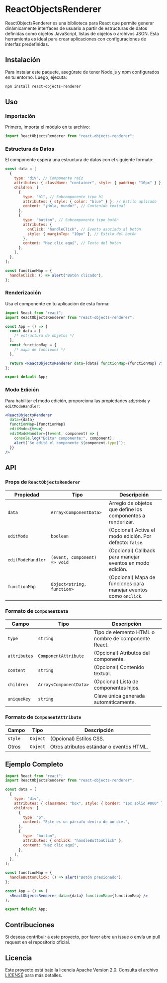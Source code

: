 # ReactObjectsRenderer

ReactObjectsRenderer es una biblioteca para React que permite generar dinámicamente interfaces de usuario a partir de estructuras de datos definidas como objetos JavaScript, listas de objetos o archivos JSON. Esta herramienta es ideal para crear aplicaciones con configuraciones de interfaz predefinidas.

## Instalación

Para instalar este paquete, asegúrate de tener Node.js y npm configurados en tu entorno. Luego, ejecuta:

```bash
npm install react-objects-renderer
```

## Uso

### Importación

Primero, importa el módulo en tu archivo:

```jsx
import ReactObjectsRenderer from "react-objects-renderer";
```

### Estructura de Datos

El componente espera una estructura de datos con el siguiente formato:

```javascript
const data = [
  {
    type: "div", // Componente raíz
    attributes: { className: "container", style: { padding: "10px" } }, // Atributos del div
    children: [
      {
        type: "h1", // Subcomponente tipo h1
        attributes: { style: { color: "blue" } }, // Estilo aplicado
        content: "¡Hola, mundo!", // Contenido textual
      },
      {
        type: "button", // Subcomponente tipo botón
        attributes: {
          onClick: "handleClick", // Evento asociado al botón
          style: { marginTop: "10px" }, // Estilo del botón
        },
        content: "Haz clic aquí", // Texto del botón
      },
    ],
  },
];

const functionMap = {
  handleClick: () => alert("Botón clicado"),
};
```

### Renderización

Usa el componente en tu aplicación de esta forma:

```jsx
import React from "react";
import ReactObjectsRenderer from "react-objects-renderer";

const App = () => {
  const data = [
    /* estructura de objetos */
  ];
  const functionMap = {
    /* mapa de funciones */
  };

  return <ReactObjectsRenderer data={data} functionMap={functionMap} />;
};

export default App;
```

### Modo Edición

Para habilitar el modo edición, proporciona las propiedades `editMode` y `editModeHandler`:

```jsx
<ReactObjectsRenderer
  data={data}
  functionMap={functionMap}
  editMode={true}
  editModeHandler={(event, component) => {
    console.log("Editar componente:", component);
    alert(`Se editó el componente ${component.type}`);
  }}
/>
```

## API

### Props de `ReactObjectsRenderer`

| Propiedad         | Tipo                         | Descripción                                                       |
| ----------------- | ---------------------------- | ----------------------------------------------------------------- |
| `data`            | `Array<ComponentData>`       | Arreglo de objetos que define los componentes a renderizar.       |
| `editMode`        | `boolean`                    | (Opcional) Activa el modo edición. Por defecto: `false`.          |
| `editModeHandler` | `(event, component) => void` | (Opcional) Callback para manejar eventos en modo edición.         |
| `functionMap`     | `Object<string, function>`   | (Opcional) Mapa de funciones para manejar eventos como `onClick`. |

### Formato de `ComponentData`

| Campo        | Tipo                   | Descripción                                         |
| ------------ | ---------------------- | --------------------------------------------------- |
| `type`       | `string`               | Tipo de elemento HTML o nombre de componente React. |
| `attributes` | `ComponentAttribute`   | (Opcional) Atributos del componente.                |
| `content`    | `string`               | (Opcional) Contenido textual.                       |
| `children`   | `Array<ComponentData>` | (Opcional) Lista de componentes hijos.              |
| `uniqueKey`  | `string`               | Clave única generada automáticamente.              |

### Formato de `ComponentAttribute`

| Campo   | Tipo     | Descripción                              |
| ------- | -------- | ---------------------------------------- |
| `style` | `Object` | (Opcional) Estilos CSS.                  |
| Otros   | `Object` | Otros atributos estándar o eventos HTML. |

## Ejemplo Completo

```jsx
import React from "react";
import ReactObjectsRenderer from "react-objects-renderer";

const data = [
  {
    type: "div",
    attributes: { className: "box", style: { border: "1px solid #000" } },
    children: [
      {
        type: "p",
        content: "Este es un párrafo dentro de un div.",
      },
      {
        type: "button",
        attributes: { onClick: "handleButtonClick" },
        content: "Haz clic aquí",
      },
    ],
  },
];

const functionMap = {
  handleButtonClick: () => alert("Botón presionado"),
};

const App = () => (
  <ReactObjectsRenderer data={data} functionMap={functionMap} />
);

export default App;
```

## Contribuciones

Si deseas contribuir a este proyecto, por favor abre un issue o envía un pull request en el repositorio oficial.

## Licencia

Este proyecto está bajo la licencia Apache Version 2.0. Consulta el archivo [LICENSE](./LICENSE) para más detalles.

